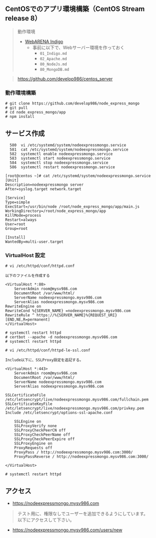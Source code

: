 ## CentOSでのアプリ環境構築（CentOS Stream release 8）

> 動作環境
> - [WebARENA Indigo](https://web.arena.ne.jp/indigo/)
>   - 事前に以下で、Webサーバー環境を作っておく
>     - `01_Indigo.md`
>     - `02_Apache.md`
>     - `80_NodeJs.md`
>     - `80_MongoDB.md`

> https://github.com/develop986/centos_server

### 動作環境構築

```
# git clone https://github.com/develop986/node_express_mongo
# git pull
# cd node_express_mongo/app
# npm install
```

## サービス作成

```
  580  vi /etc/systemd/system/nodeexpressmongo.service
  581  cat /etc/systemd/system/nodeexpressmongo.service
  582  systemctl enable nodeexpressmongo.service
  583  systemctl start nodeexpressmongo.service
  584  systemctl stop nodeexpressmongo.service
  586  systemctl restart nodeexpressmongo.service

[root@centos ~]# cat /etc/systemd/system/nodeexpressmongo.service
[Unit]
Description=nodeexpressmongo server
After=syslog.target network.target

[Service]
Type=simple
ExecStart=/usr/bin/node /root/node_express_mongo/app/main.js
WorkingDirectory=/root/node_express_mongo/app
KillMode=process
Restart=always
User=root
Group=root

[Install]
WantedBy=multi-user.target
```

### VirtualHost 設定

```
# vi /etc/httpd/conf/httpd.conf

以下のファイルを作成する

<VirtualHost *:80>
    ServerAdmin room@mysv986.com
    DocumentRoot /var/www/html/
    ServerName nodeexpressmongo.mysv986.com
    ServerAlias nodeexpressmongo.mysv986.com
RewriteEngine on
RewriteCond %{SERVER_NAME} =nodeexpressmongo.mysv986.com
RewriteRule ^ https://%{SERVER_NAME}%{REQUEST_URI} [END,NE,R=permanent]
</VirtualHost>
```

```
# systemctl restart httpd
# certbot --apache -d nodeexpressmongo.mysv986.com
# systemctl restart httpd
```

```
# vi /etc/httpd/conf/httpd-le-ssl.conf

Include以下に、SSLProxy設定を追記する。

<VirtualHost *:443>
    ServerAdmin room@mysv986.com
    DocumentRoot /var/www/html/
    ServerName nodeexpressmongo.mysv986.com
    ServerAlias nodeexpressmongo.mysv986.com

SSLCertificateFile /etc/letsencrypt/live/nodeexpressmongo.mysv986.com/fullchain.pem
SSLCertificateKeyFile /etc/letsencrypt/live/nodeexpressmongo.mysv986.com/privkey.pem
Include /etc/letsencrypt/options-ssl-apache.conf

    SSLEngine on
    SSLProxyVerify none
    SSLProxyCheckPeerCN off
    SSLProxyCheckPeerName off
    SSLProxyCheckPeerExpire off
    SSLProxyEngine on
    ProxyRequests off
    ProxyPass / http://nodeexpressmongo.mysv986.com:3000/
    ProxyPassReverse / http://nodeexpressmongo.mysv986.com:3000/

</VirtualHost>
```

```
# systemctl restart httpd
```

## アクセス

- https://nodeexpressmongo.mysv986.com

> テスト用に、権限なしでユーザーを追加できるようにしています。  
> 以下にアクセスして下さい。

- https://nodeexpressmongo.mysv986.com/users/new